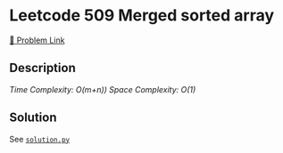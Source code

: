 # Leetcode 509 Merged sorted array

[🔗 Problem Link](https://leetcode.com/problems/advanced-fibonacci-number/)

## Description

*Time Complexity: O(m+n))
Space Complexity: O(1)*

## Solution

See [`solution.py`](solution.py)

